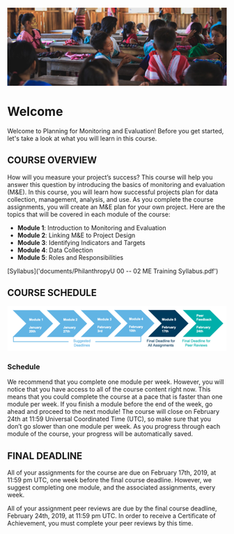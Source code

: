 ![title](images/capturing-the-human-heart-227847-unsplash.jpg)
# Welcome 
Welcome to Planning for Monitoring and Evaluation! Before you get started, let's take a look at what you will learn in this course. 

## COURSE OVERVIEW 
How will you measure your project’s success? This course will help you answer this question by introducing the basics of monitoring and evaluation (M&E). In this course, you will learn how successful projects plan for data collection, management, analysis, and use. As you complete the course assignments, you will create an M&E plan for your own project. Here are the topics that will be covered in each module of the course:

- **Module 1**: Introduction to Monitoring and Evaluation
- **Module 2**: Linking M&E to Project Design
- **Module 3**: Identifying Indicators and Targets
- **Module 4**: Data Collection
- **Module 5**: Roles and Responsibilities

[Syllabus]('documents/PhilanthropyU 00 -- 02 ME Training Syllabus.pdf')

## COURSE SCHEDULE 
![Schedule](images/Course+Deadlines+M&E+Jan+19.png)

### Schedule
We recommend that you complete one module per week. However, you will notice that you have access to all of the course content right now. This means that you could complete the course at a pace that is faster than one module per week. If you finish a module before the end of the week, go ahead and proceed to the next module! The course will close on February 24th at 11:59 Universal Coordinated Time (UTC), so make sure that you don’t go slower than one module per week. As you progress through each module of the course, your progress will be automatically saved.

## FINAL DEADLINE
All of your assignments for the course are due on February 17th, 2019, at 11:59 pm UTC, one week before the final course deadline. However, we suggest completing one module, and the associated assignments, every week.

All of your assignment peer reviews are due by the final course deadline, February 24th, 2019, at 11:59 pm UTC. In order to receive a Certificate of Achievement, you must complete your peer reviews by this time.